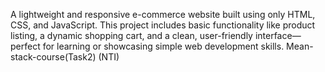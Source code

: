 A lightweight and responsive e-commerce website built using only HTML, CSS, and JavaScript. 
This project includes basic functionality like product listing, a dynamic shopping cart, 
and a clean, user-friendly interface—perfect for learning or showcasing simple web development skills. 
Mean-stack-course(Task2) (NTI)
